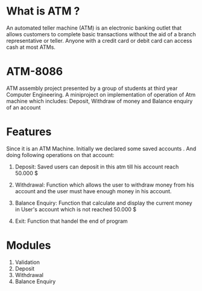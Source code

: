 # What is ATM ?
An automated teller machine (ATM) is an electronic banking outlet that allows customers to complete basic transactions without the aid of a branch representative or teller. Anyone with a credit card or debit card can access cash at most ATMs.
# ATM-8086
 ATM assembly project presented by a group of students at third year Computer Engineering.
 A miniproject on implementation of operation of Atm machine which includes:
 Deposit, Withdraw of money and Balance enquiry of an account 
   
# Features
Since it is an ATM Machine. Initially we declared some saved accounts . And doing following operations on that account:
1. Deposit: 
   Saved users can deposit in this atm till his account reach 50.000 $ 

2. Withdrawal:
  Function which allows the user to withdraw money from his account and the user must have enough money in his account.  

3. Balance Enquiry:
  Function that calculate and display the current money in User's account which is not reached 50.000 $  

4. Exit:
  Function that handel the end of program 

# Modules
1. Validation
2. Deposit
3. Withdrawal
4. Balance Enquiry
